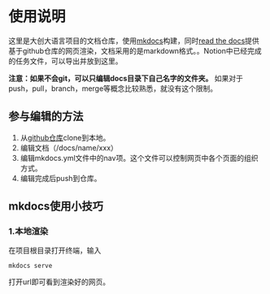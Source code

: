 # 使用说明

这里是大创大语言项目的文档仓库，使用[mkdocs](https://www.mkdocs.org/)构建，同时[read the docs](https://readthedocs.org/)提供基于github仓库的网页渲染，文档采用的是markdown格式。。Notion中已经完成的任务文件，可以导出并放到这里。

**注意：如果不会git，可以只编辑docs目录下自己名字的文件夹。** 如果对于push，pull，branch，merge等概念比较熟悉，就没有这个限制。

## 参与编辑的方法
1. 从[github仓库](https://github.com/Lealand23231513/DCDYY-Notion-Docs)clone到本地。
2. 编辑文档（/docs/name/xxx）
3. 编辑mkdocs.yml文件中的nav项。这个文件可以控制网页中各个页面的组织方式。
4. 编辑完成后push到仓库。

## mkdocs使用小技巧
### 1.本地渲染
在项目根目录打开终端，输入
```shell
mkdocs serve
```
打开url即可看到渲染好的网页。
